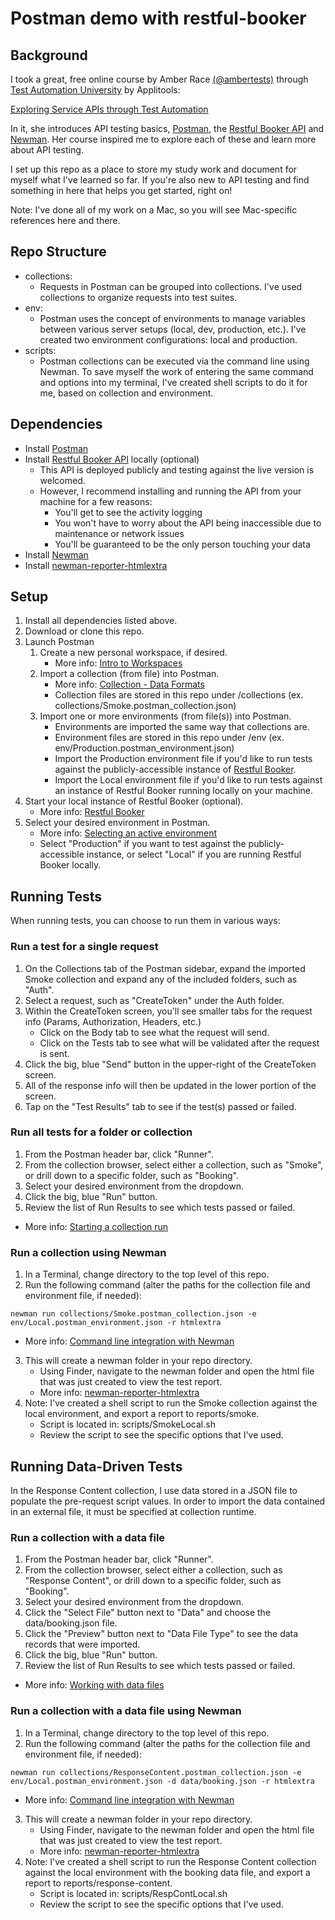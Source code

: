 # Postman demo with restful-booker

## Background

I took a great, free online course by Amber Race [(@ambertests)](https://twitter.com/ambertests) through [Test Automation University](https://testautomationu.applitools.com/) by Applitools: 

[Exploring Service APIs through Test Automation](https://testautomationu.applitools.com/exploring-service-apis-through-test-automation/)

In it, she introduces API testing basics, [Postman](https://www.getpostman.com/), the [Restful Booker API](https://restful-booker.herokuapp.com/) and [Newman](https://github.com/postmanlabs/newman). Her course inspired me to explore each of these and learn more about API testing.

I set up this repo as a place to store my study work and document for myself what I've learned so far. If you're also new to API testing and find something in here that helps you get started, right on!

Note: I've done all of my work on a Mac, so you will see Mac-specific references here and there.

## Repo Structure
- collections: 
  - Requests in Postman can be grouped into collections. I've used collections to organize requests into test suites.
- env: 
  - Postman uses the concept of environments to manage variables between various server setups (local, dev, production, etc.). I've created two environment configurations: local and production.
- scripts: 
  - Postman collections can be executed via the command line using Newman. To save myself the work of entering the same command and options into my terminal, I've created shell scripts to do it for me, based on collection and environment.

## Dependencies

- Install [Postman](https://www.getpostman.com/)
- Install [Restful Booker API](https://github.com/mwinteringham/restful-booker) locally (optional)
  - This API is deployed publicly and testing against the live version is welcomed. 
  - However, I recommend installing and running the API from your machine for a few reasons:
    - You'll get to see the activity logging
    - You won't have to worry about the API being inaccessible due to maintenance or network issues
    - You'll be guaranteed to be the only person touching your data
- Install [Newman](https://github.com/postmanlabs/newman)
- Install [newman-reporter-htmlextra](https://github.com/DannyDainton/newman-reporter-htmlextra)

## Setup

1) Install all dependencies listed above.
2) Download or clone this repo.
3) Launch Postman
   1) Create a new personal workspace, if desired.
      - More info: [Intro to Workspaces](https://learning.getpostman.com/docs/postman/workspaces/intro_to_workspaces)
   2) Import a collection (from file) into Postman.
      - More info: [Collection - Data Formats](https://learning.getpostman.com/docs/postman/collections/data_formats/#importing-postman-data)
      - Collection files are stored in this repo under /collections (ex. collections/Smoke.postman_collection.json)
   3) Import one or more environments (from file(s)) into Postman.
      - Environments are imported the same way that collections are.
      - Environment files are stored in this repo under /env (ex. env/Production.postman_environment.json)
      - Import the Production environment file if you'd like to run tests against the publicly-accessible instance of [Restful Booker](https://restful-booker.herokuapp.com).
      - Import the Local environment file if you'd like to run tests against an instance of Restful Booker running locally on your machine.
4) Start your local instance of Restful Booker (optional).
   - More info: [Restful Booker](https://github.com/mwinteringham/restful-booker)
5) Select your desired environment in Postman.
   - More info: [Selecting an active environment](https://learning.getpostman.com/docs/postman/environments_and_globals/manage_environments/#selecting-an-active-environment)
   - Select "Production" if you want to test against the publicly-accessible instance, or select "Local" if you are running Restful Booker locally.


## Running Tests

When running tests, you can choose to run them in various ways:

### Run a test for a single request

1) On the Collections tab of the Postman sidebar, expand the imported Smoke collection and expand any of the included folders, such as "Auth".
2) Select a request, such as "CreateToken" under the Auth folder.
3) Within the CreateToken screen, you'll see smaller tabs for the request info (Params, Authorization, Headers, etc.)
   - Click on the Body tab to see what the request will send.
   - Click on the Tests tab to see what will be validated after the request is sent.
4) Click the big, blue "Send" button in the upper-right of the CreateToken screen.
5) All of the response info will then be updated in the lower portion of the screen.
6) Tap on the "Test Results" tab to see if the test(s) passed or failed. 

### Run all tests for a folder or collection

1) From the Postman header bar, click "Runner".
2) From the collection browser, select either a collection, such as "Smoke", or drill down to a specific folder, such as "Booking".
3) Select your desired environment from the dropdown.
4) Click the big, blue "Run" button.
5) Review the list of Run Results to see which tests passed or failed.
- More info: [Starting a collection run](https://learning.getpostman.com/docs/postman/collection_runs/starting_a_collection_run/)

### Run a collection using Newman

1) In a Terminal, change directory to the top level of this repo.
2) Run the following command (alter the paths for the collection file and environment file, if needed):
```console
newman run collections/Smoke.postman_collection.json -e env/Local.postman_environment.json -r htmlextra
```
   - More info: [Command line integration with Newman](https://learning.getpostman.com/docs/postman/collection_runs/command_line_integration_with_newman/)
3) This will create a newman folder in your repo directory.
   - Using Finder, navigate to the newman folder and open the html file that was just created to view the test report.
    - More info: [newman-reporter-htmlextra](https://github.com/DannyDainton/newman-reporter-htmlextra)
4) Note: I've created a shell script to run the Smoke collection against the local environment, and export a report to reports/smoke.
   - Script is located in: scripts/SmokeLocal.sh
   - Review the script to see the specific options that I've used.

## Running Data-Driven Tests

In the Response Content collection, I use data stored in a JSON file to populate the pre-request script values. In order to import the data contained in an external file, it must be specified at collection runtime.

### Run a collection with a data file

1) From the Postman header bar, click "Runner".
2) From the collection browser, select either a collection, such as "Response Content", or drill down to a specific folder, such as "Booking".
3) Select your desired environment from the dropdown.
4) Click the "Select File" button next to "Data" and choose the data/booking.json file.
5) Click the "Preview" button next to "Data File Type" to see the data records that were imported.
6) Click the big, blue "Run" button.
7) Review the list of Run Results to see which tests passed or failed.
- More info: [Working with data files](https://learning.getpostman.com/docs/postman/collection_runs/working_with_data_files)

### Run a collection with a data file using Newman

1) In a Terminal, change directory to the top level of this repo.
2) Run the following command (alter the paths for the collection file and environment file, if needed):
```console
newman run collections/ResponseContent.postman_collection.json -e env/Local.postman_environment.json -d data/booking.json -r htmlextra
```
   - More info: [Command line integration with Newman](https://learning.getpostman.com/docs/postman/collection_runs/command_line_integration_with_newman/)
3) This will create a newman folder in your repo directory.
   - Using Finder, navigate to the newman folder and open the html file that was just created to view the test report.
    - More info: [newman-reporter-htmlextra](https://github.com/DannyDainton/newman-reporter-htmlextra)
4) Note: I've created a shell script to run the Response Content collection against the local environment with the booking data file, and export a report to reports/response-content.
   - Script is located in: scripts/RespContLocal.sh
   - Review the script to see the specific options that I've used.
